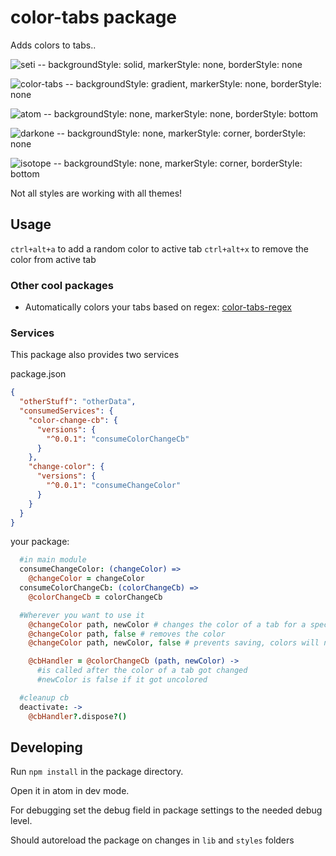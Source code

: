 # color-tabs package

Adds colors to tabs..

![seti](https://cloud.githubusercontent.com/assets/1881921/8502970/cf0522b2-21b7-11e5-919d-6d66f236de7a.png) -- backgroundStyle: solid, markerStyle: none, borderStyle: none

![color-tabs](https://cloud.githubusercontent.com/assets/1881921/8267564/90525440-1767-11e5-96de-565e02a1cc67.png) -- backgroundStyle: gradient, markerStyle: none, borderStyle: none

![atom](https://cloud.githubusercontent.com/assets/1881921/8502967/ced57ddc-21b7-11e5-9782-7fbc733d40b1.png) -- backgroundStyle: none, markerStyle: none, borderStyle: bottom

![darkone](https://cloud.githubusercontent.com/assets/1881921/8502968/cef22932-21b7-11e5-8619-349fa1182b0a.png) -- backgroundStyle: none, markerStyle: corner, borderStyle: none

![isotope](https://cloud.githubusercontent.com/assets/1881921/8502969/cefee492-21b7-11e5-9d5b-447df17ab4be.png) -- backgroundStyle: none, markerStyle: corner, borderStyle: bottom



Not all styles are working with all themes!


## Usage

`ctrl+alt+a` to add a random color to active tab
`ctrl+alt+x` to remove the color from active tab

### Other cool packages

- Automatically colors your tabs based on regex: [color-tabs-regex](https://atom.io/packages/color-tabs-regex)


### Services

This package also provides two services

package.json
```json
{
  "otherStuff": "otherData",
  "consumedServices": {
    "color-change-cb": {
      "versions": {
        "^0.0.1": "consumeColorChangeCb"
      }
    },
    "change-color": {
      "versions": {
        "^0.0.1": "consumeChangeColor"
      }
    }
  }
}
```

your package:
```coffee
  #in main module
  consumeChangeColor: (changeColor) =>
    @changeColor = changeColor
  consumeColorChangeCb: (colorChangeCb) =>
    @colorChangeCb = colorChangeCb

  #Wherever you want to use it
    @changeColor path, newColor # changes the color of a tab for a specific file path
    @changeColor path, false # removes the color
    @changeColor path, newColor, false # prevents saving, colors will not be persistent

    @cbHandler = @colorChangeCb (path, newColor) ->
      #is called after the color of a tab got changed
      #newColor is false if it got uncolored

  #cleanup cb
  deactivate: ->
    @cbHandler?.dispose?()
```

## Developing

Run `npm install` in the package directory.

Open it in atom in dev mode.

For debugging set the debug field in package settings to the needed debug level.

Should autoreload the package on changes in `lib` and `styles` folders
